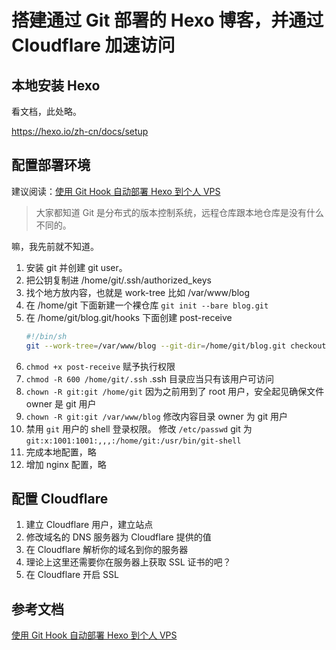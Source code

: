 搭建通过 Git 部署的 Hexo 博客，并通过 Cloudflare 加速访问
===============

本地安装 Hexo
------------------

看文档，此处略。

<https://hexo.io/zh-cn/docs/setup>


配置部署环境
-----------------

建议阅读：[使用 Git Hook 自动部署 Hexo 到个人 VPS][ref-1]

> 大家都知道 Git 是分布式的版本控制系统，远程仓库跟本地仓库是没有什么不同的。

嘛，我先前就不知道。

1. 安装 git 并创建 git user。
2. 把公钥复制进 /home/git/.ssh/authorized_keys
3. 找个地方放内容，也就是 work-tree 比如 /var/www/blog
4. 在 /home/git 下面新建一个裸仓库 `git init --bare blog.git`
5. 在 /home/git/blog.git/hooks 下面创建 post-receive
	``` bash
	#!/bin/sh
	git --work-tree=/var/www/blog --git-dir=/home/git/blog.git checkout -f
	```
6. `chmod +x post-receive` 赋予执行权限
7. `chmod -R 600 /home/git/.ssh` .ssh 目录应当只有该用户可访问
8. `chown -R git:git /home/git` 因为之前用到了 root 用户，安全起见确保文件 owner 是 git 用户
9. `chown -R git:git /var/www/blog` 修改内容目录 owner 为 git 用户
10. 禁用 `git` 用户的 shell 登录权限。 修改 `/etc/passwd` git 为 `git:x:1001:1001:,,,:/home/git:/usr/bin/git-shell`
11. 完成本地配置，略
12. 增加 nginx 配置，略

配置 Cloudflare
------------------

1. 建立 Cloudflare 用户，建立站点
2. 修改域名的 DNS 服务器为 Cloudflare 提供的值
3. 在 Cloudflare 解析你的域名到你的服务器
4. 理论上这里还需要你在服务器上获取 SSL 证书的吧？
5. 在 Cloudflare 开启 SSL

参考文档
-----------

[使用 Git Hook 自动部署 Hexo 到个人 VPS][ref-1]



[ref-1]: http://www.swiftyper.com/2016/04/17/deploy-hexo-with-git-hook/
<!--stackedit_data:
eyJoaXN0b3J5IjpbLTE1OTU1NDY0NjVdfQ==
-->